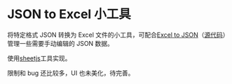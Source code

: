 # JSON to Excel 小工具

将特定格式 JSON 转换为 Excel 文件的小工具，可配合[Excel to JSON](https://phil-libra.github.io/excel-to-json/)（[源代码](https://github.com/Phil-Libra/excel-to-json)）管理一些需要手动编辑的 JSON 数据。

使用[sheetjs](https://github.com/SheetJS/sheetjs)工具实现。

限制和 bug 还比较多，UI 也未美化，待完善。
